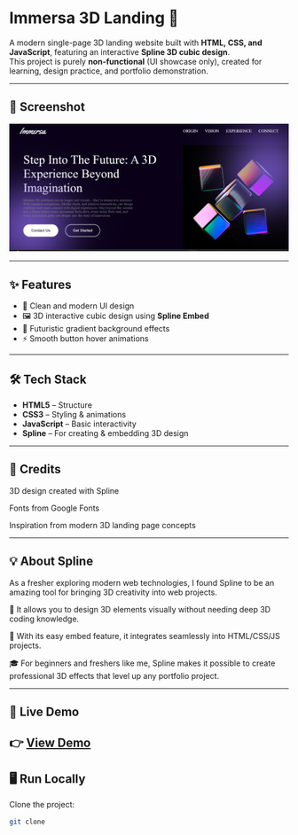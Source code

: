# Immersa 3D Landing 🚀  

A modern single-page 3D landing website built with **HTML, CSS, and JavaScript**, featuring an interactive **Spline 3D cubic design**.  
This project is purely **non-functional** (UI showcase only), created for learning, design practice, and portfolio demonstration.  

---

## 📸 Screenshot  

![Immersa 3D Landing](./assets/Immersa.png)  


---

## ✨ Features  

- 🎨 Clean and modern UI design  
- 🖼️ 3D interactive cubic design using **Spline Embed**  
- 🌌 Futuristic gradient background effects  
- ⚡ Smooth button hover animations  

---

## 🛠️ Tech Stack  

- **HTML5** – Structure  
- **CSS3** – Styling & animations  
- **JavaScript** – Basic interactivity  
- **Spline** – For creating & embedding 3D design 

---

## 🙌 Credits

3D design created with Spline

Fonts from Google Fonts

Inspiration from modern 3D landing page concepts

---

## 💡 About Spline

As a fresher exploring modern web technologies, I found Spline to be an amazing tool for bringing 3D creativity into web projects.

🌟 It allows you to design 3D elements visually without needing deep 3D coding knowledge.

🔗 With its easy embed feature, it integrates seamlessly into HTML/CSS/JS projects.

🎓 For beginners and freshers like me, Spline makes it possible to create professional 3D effects that level up any portfolio project.

---

## 🚀 Live Demo  

👉 [View Demo]()
---

## 🖥️ Run Locally  

Clone the project:  

```bash
git clone 
